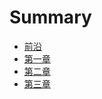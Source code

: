 # Summary

* [前沿](README.md)
* [第一章](di-yi-zhang.md)
* [第二章](di-er-zhang.md)
* [第三章](di-san-zhang.md)

